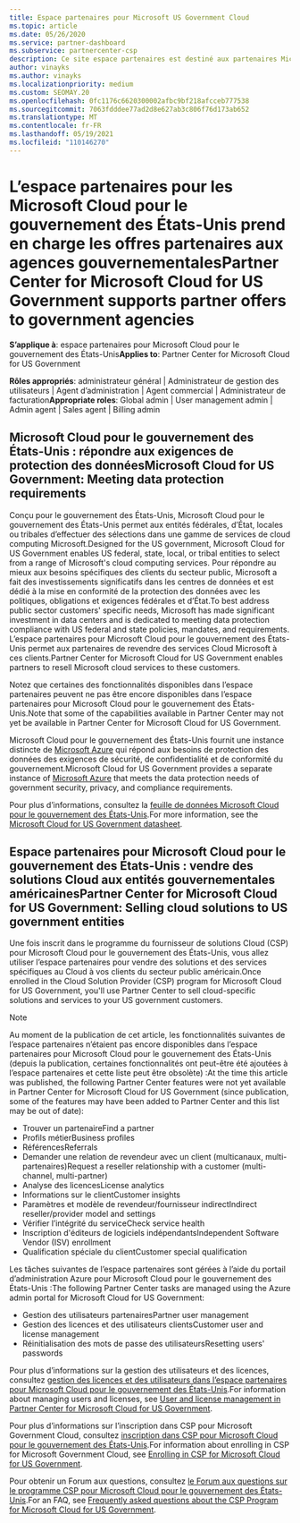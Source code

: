 ```yaml
---
title: Espace partenaires pour Microsoft US Government Cloud
ms.topic: article
ms.date: 05/26/2020
ms.service: partner-dashboard
ms.subservice: partnercenter-csp
description: Ce site espace partenaires est destiné aux partenaires Microsoft qui proposent des solutions Cloud Microsoft aux clients travaillant avec des agences gouvernementales dans le États-Unis.
author: vinayks
ms.author: vinayks
ms.localizationpriority: medium
ms.custom: SEOMAY.20
ms.openlocfilehash: 0fc1176c6620300002afbc9bf218afcceb777538
ms.sourcegitcommit: 7063fdddee77ad2d8e627ab3c806f76d173ab652
ms.translationtype: MT
ms.contentlocale: fr-FR
ms.lasthandoff: 05/19/2021
ms.locfileid: "110146270"
---
```

# <a name="partner-center-for-microsoft-cloud-for-us-government-supports-partner-offers-to-government-agencies"></a><span data-ttu-id="62814-103">L’espace partenaires pour les Microsoft Cloud pour le gouvernement des États-Unis prend en charge les offres partenaires aux agences gouvernementales</span><span class="sxs-lookup"><span data-stu-id="62814-103">Partner Center for Microsoft Cloud for US Government supports partner offers to government agencies</span></span>

<span data-ttu-id="62814-104">**S’applique à**: espace partenaires pour Microsoft Cloud pour le gouvernement des États-Unis</span><span class="sxs-lookup"><span data-stu-id="62814-104">**Applies to**: Partner Center for Microsoft Cloud for US Government</span></span>

<span data-ttu-id="62814-105">**Rôles appropriés**: administrateur général | Administrateur de gestion des utilisateurs | Agent d’administration | Agent commercial | Administrateur de facturation</span><span class="sxs-lookup"><span data-stu-id="62814-105">**Appropriate roles**: Global admin | User management admin | Admin agent | Sales agent | Billing admin</span></span>

## <a name="microsoft-cloud-for-us-government-meeting-data-protection-requirements"></a><span data-ttu-id="62814-106">Microsoft Cloud pour le gouvernement des États-Unis : répondre aux exigences de protection des données</span><span class="sxs-lookup"><span data-stu-id="62814-106">Microsoft Cloud for US Government: Meeting data protection requirements</span></span>

<span data-ttu-id="62814-107">Conçu pour le gouvernement des États-Unis, Microsoft Cloud pour le gouvernement des États-Unis permet aux entités fédérales, d’État, locales ou tribales d’effectuer des sélections dans une gamme de services de cloud computing Microsoft.</span><span class="sxs-lookup"><span data-stu-id="62814-107">Designed for the US government, Microsoft Cloud for US Government enables US federal, state, local, or tribal entities to select from a range of Microsoft's cloud computing services.</span></span> <span data-ttu-id="62814-108">Pour répondre au mieux aux besoins spécifiques des clients du secteur public, Microsoft a fait des investissements significatifs dans les centres de données et est dédié à la mise en conformité de la protection des données avec les politiques, obligations et exigences fédérales et d’État.</span><span class="sxs-lookup"><span data-stu-id="62814-108">To best address public sector customers' specific needs, Microsoft has made significant investment in data centers and is dedicated to meeting data protection compliance with US federal and state policies, mandates, and requirements.</span></span> <span data-ttu-id="62814-109">L’espace partenaires pour Microsoft Cloud pour le gouvernement des États-Unis permet aux partenaires de revendre des services Cloud Microsoft à ces clients.</span><span class="sxs-lookup"><span data-stu-id="62814-109">Partner Center for Microsoft Cloud for US Government enables partners to resell Microsoft cloud services to these customers.</span></span>

<span data-ttu-id="62814-110">Notez que certaines des fonctionnalités disponibles dans l’espace partenaires peuvent ne pas être encore disponibles dans l’espace partenaires pour Microsoft Cloud pour le gouvernement des États-Unis.</span><span class="sxs-lookup"><span data-stu-id="62814-110">Note that some of the capabilities available in Partner Center may not yet be available in Partner Center for Microsoft Cloud for US Government.</span></span>

<span data-ttu-id="62814-111">Microsoft Cloud pour le gouvernement des États-Unis fournit une instance distincte de [Microsoft Azure](https://azure.microsoft.com/overview/clouds/government/) qui répond aux besoins de protection des données des exigences de sécurité, de confidentialité et de conformité du gouvernement.</span><span class="sxs-lookup"><span data-stu-id="62814-111">Microsoft Cloud for US Government provides a separate instance of [Microsoft Azure](https://azure.microsoft.com/overview/clouds/government/) that meets the data protection needs of government security, privacy, and compliance requirements.</span></span> 

<span data-ttu-id="62814-112">Pour plus d’informations, consultez la [feuille de données Microsoft Cloud pour le gouvernement des États-Unis](https://download.microsoft.com/download/C/9/C/C9CA3002-DFC4-4ADA-841F-DF42AEC042FB/Microsoft_Azure_Government_Datasheet_EN_US.PDF).</span><span class="sxs-lookup"><span data-stu-id="62814-112">For more information, see the [Microsoft Cloud for US Government datasheet](https://download.microsoft.com/download/C/9/C/C9CA3002-DFC4-4ADA-841F-DF42AEC042FB/Microsoft_Azure_Government_Datasheet_EN_US.PDF).</span></span>

## <a name="partner-center-for-microsoft-cloud-for-us-government-selling-cloud-solutions-to-us-government-entities"></a><span data-ttu-id="62814-113">Espace partenaires pour Microsoft Cloud pour le gouvernement des États-Unis : vendre des solutions Cloud aux entités gouvernementales américaines</span><span class="sxs-lookup"><span data-stu-id="62814-113">Partner Center for Microsoft Cloud for US Government: Selling cloud solutions to US government entities</span></span>

<span data-ttu-id="62814-114">Une fois inscrit dans le programme du fournisseur de solutions Cloud (CSP) pour Microsoft Cloud pour le gouvernement des États-Unis, vous allez utiliser l’espace partenaires pour vendre des solutions et des services spécifiques au Cloud à vos clients du secteur public américain.</span><span class="sxs-lookup"><span data-stu-id="62814-114">Once enrolled in the Cloud Solution Provider (CSP) program for Microsoft Cloud for US Government, you'll use Partner Center to sell cloud-specific solutions and services to your US government customers.</span></span> 

> [!NOTE]  
> <span data-ttu-id="62814-115">Au moment de la publication de cet article, les fonctionnalités suivantes de l’espace partenaires n’étaient pas encore disponibles dans l’espace partenaires pour Microsoft Cloud pour le gouvernement des États-Unis (depuis la publication, certaines fonctionnalités ont peut-être été ajoutées à l’espace partenaires et cette liste peut être obsolète) :</span><span class="sxs-lookup"><span data-stu-id="62814-115">At the time this article was published, the following Partner Center features were not yet available in Partner Center for Microsoft Cloud for US Government (since publication, some of the features may have been added to Partner Center and this list may be out of date):</span></span>

- <span data-ttu-id="62814-116">Trouver un partenaire</span><span class="sxs-lookup"><span data-stu-id="62814-116">Find a partner</span></span>
- <span data-ttu-id="62814-117">Profils métier</span><span class="sxs-lookup"><span data-stu-id="62814-117">Business profiles</span></span>
- <span data-ttu-id="62814-118">Références</span><span class="sxs-lookup"><span data-stu-id="62814-118">Referrals</span></span>
- <span data-ttu-id="62814-119">Demander une relation de revendeur avec un client (multicanaux, multi-partenaires)</span><span class="sxs-lookup"><span data-stu-id="62814-119">Request a reseller relationship with a customer (multi-channel, multi-partner)</span></span>
- <span data-ttu-id="62814-120">Analyse des licences</span><span class="sxs-lookup"><span data-stu-id="62814-120">License analytics</span></span>
- <span data-ttu-id="62814-121">Informations sur le client</span><span class="sxs-lookup"><span data-stu-id="62814-121">Customer insights</span></span>
- <span data-ttu-id="62814-122">Paramètres et modèle de revendeur/fournisseur indirect</span><span class="sxs-lookup"><span data-stu-id="62814-122">Indirect reseller/provider model and settings</span></span>
- <span data-ttu-id="62814-123">Vérifier l’intégrité du service</span><span class="sxs-lookup"><span data-stu-id="62814-123">Check service health</span></span>
- <span data-ttu-id="62814-124">Inscription d'éditeurs de logiciels indépendants</span><span class="sxs-lookup"><span data-stu-id="62814-124">Independent Software Vendor (ISV) enrollment</span></span>
- <span data-ttu-id="62814-125">Qualification spéciale du client</span><span class="sxs-lookup"><span data-stu-id="62814-125">Customer special qualification</span></span>

<span data-ttu-id="62814-126">Les tâches suivantes de l’espace partenaires sont gérées à l’aide du portail d’administration Azure pour Microsoft Cloud pour le gouvernement des États-Unis :</span><span class="sxs-lookup"><span data-stu-id="62814-126">The following Partner Center tasks are managed using the Azure admin portal for Microsoft Cloud for US Government:</span></span> 

- <span data-ttu-id="62814-127">Gestion des utilisateurs partenaires</span><span class="sxs-lookup"><span data-stu-id="62814-127">Partner user management</span></span>
- <span data-ttu-id="62814-128">Gestion des licences et des utilisateurs clients</span><span class="sxs-lookup"><span data-stu-id="62814-128">Customer user and license management</span></span>
- <span data-ttu-id="62814-129">Réinitialisation des mots de passe des utilisateurs</span><span class="sxs-lookup"><span data-stu-id="62814-129">Resetting users' passwords</span></span>

<span data-ttu-id="62814-130">Pour plus d’informations sur la gestion des utilisateurs et des licences, consultez [gestion des licences et des utilisateurs dans l’espace partenaires pour Microsoft Cloud pour le gouvernement des États-Unis](user-management-in-partner-center-for-microsoft-us-govt-cloud.md).</span><span class="sxs-lookup"><span data-stu-id="62814-130">For information about managing users and licenses, see [User and license management in Partner Center for Microsoft Cloud for US Government](user-management-in-partner-center-for-microsoft-us-govt-cloud.md).</span></span>

<span data-ttu-id="62814-131">Pour plus d’informations sur l’inscription dans CSP pour Microsoft Government Cloud, consultez [inscription dans CSP pour Microsoft Cloud pour le gouvernement des États-Unis](enroll-in-csp-for-microsoft-us-govt-cloud.md).</span><span class="sxs-lookup"><span data-stu-id="62814-131">For information about enrolling in CSP for Microsoft Government Cloud, see [Enrolling in CSP for Microsoft Cloud for US Government](enroll-in-csp-for-microsoft-us-govt-cloud.md).</span></span>

<span data-ttu-id="62814-132">Pour obtenir un Forum aux questions, consultez [le Forum aux questions sur le programme CSP pour Microsoft Cloud pour le gouvernement des États-Unis](faq-for-us-govt-cloud.md).</span><span class="sxs-lookup"><span data-stu-id="62814-132">For an FAQ, see [Frequently asked questions about the CSP Program for Microsoft Cloud for US Government](faq-for-us-govt-cloud.md).</span></span>
